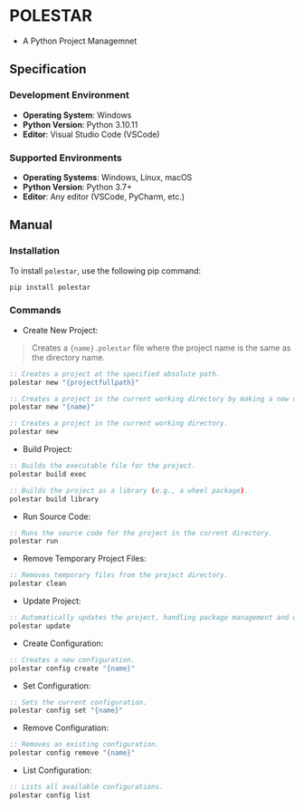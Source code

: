 # **POLESTAR**
- A Python Project Managemnet

## **Specification**

### **Development Environment**
- **Operating System**: Windows
- **Python Version**: Python 3.10.11
- **Editor**: Visual Studio Code (VSCode)

### **Supported Environments**
- **Operating Systems**: Windows, Linux, macOS
- **Python Version**: Python 3.7+
- **Editor**: Any editor (VSCode, PyCharm, etc.)

## **Manual**

### **Installation**
To install `polestar`, use the following pip command:
```cmd
pip install polestar
```


### **Commands**
- Create New Project:
> Creates a `{name}.polestar` file where the project name is the same as the directory name.
```cmd
:: Creates a project at the specified absolute path.
polestar new "{projectfullpath}"

:: Creates a project in the current working directory by making a new directory named `{name}` and generating the project there.
polestar new "{name}"

:: Creates a project in the current working directory.
polestar new
```

- Build Project:
```cmd
:: Builds the executable file for the project.
polestar build exec

:: Builds the project as a library (e.g., a wheel package).
polestar build library
```

- Run Source Code:
```cmd
:: Runs the source code for the project in the current directory.
polestar run
```

- Remove Temporary Project Files:
```cmd
:: Removes temporary files from the project directory.
polestar clean
```

- Update Project:
```cmd
:: Automatically updates the project, handling package management and other necessary tasks.
polestar update
```

- Create Configuration:
```cmd
:: Creates a new configuration.
polestar config create "{name}"
```

- Set Configuration:
```cmd
:: Sets the current configuration.
polestar config set "{name}"
```

- Remove Configuration:
```cmd
:: Removes an existing configuration.
polestar config remove "{name}"
```

- List Configuration:
```cmd
:: Lists all available configurations.
polestar config list
```